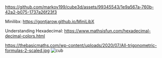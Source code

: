 


https://github.com/markov199/cube3d/assets/99345543/1e9a567a-760b-42a2-b075-1737a26f23f3




Minilibx: https://gontjarow.github.io/MiniLibX

Understanding Hexadecimal: https://www.mathsisfun.com/hexadecimal-decimal-colors.html

https://thebasicmaths.com/wp-content/uploads/2020/07/All-trigonometric-formulas-2-scaled.jpg
![cub](https://github.com/markov199/cube3d/assets/99345543/23394215-32ab-43d1-88b7-f5f84dd5e3bc)
